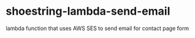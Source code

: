 # shoestring-lambda-send-email
lambda function that uses AWS SES to send email for contact page form
